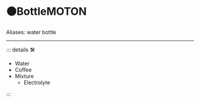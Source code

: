 # 🟠<motor>BottleMOTON</motor>

Aliases: water bottle

---

<!-- =================================================== -->
<!-- =================================================== -->
<!-- =================================================== -->
<!-- =================================================== -->
<!-- =================================================== -->
::: details 🛠

- Water
- Coffee
- Mixture
    - Electrolyte

:::
